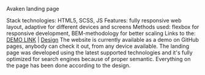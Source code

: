Avaken landing page

Stack technologies: HTML5, SCSS, JS
Features: fully responsive web layout, adaptive for different devices and screens
Methods used: flexbox for responsive development, BEM-methodology for better scaling
Links to the: [DEMO LINK](https://sasha-kozlovskyy.github.io/AVAKEN/) | [Design](https://www.figma.com/file/dFbqcI4YVgXAYNV0jNU9oq/Test-work-for-developers?node-id=0%3A71)
The website is currently available as a demo on GitHub pages, anybody can check it out, from any device available. The landing page was developed using the latest supported technologies and it's fully optimized for search engines because of proper semantic. Everything on the page has been done according to the design.
